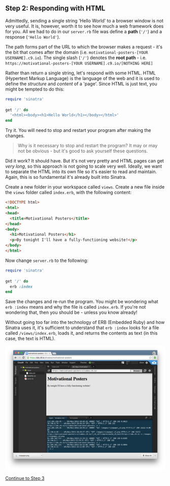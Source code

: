 ## Step 2: Responding with HTML
Admittedly, sending a single string 'Hello World' to a browser window is not very useful.  It is, however, worth it to see how much a web framework does for you.  All we had to do in our `server.rb` file was define a **path** (`'/'`) and a response (`'Hello World'`).

The path forms part of the URL to which the browser makes a request - it's the bit that comes after the domain (i.e. `motivational-posters-[YOUR USERNAME].c9.io`).  The single slash (`'/'`) denotes the **root path** - i.e. `https://motivational-posters-[YOUR USERNAME].c9.io/[NOTHING HERE]`

Rather than return a single string, let's respond with some HTML.  HTML (Hypertext Markup Language) is the language of the web and it is used to define the _structure_ and _content_ of a 'page'.  Since HTML is just text, you might be tempted to do this:

```ruby
require 'sinatra'

get '/' do
  '<html><body><h1>Hello World</h1></body></html>'
end
```

Try it.  You will need to stop and restart your program after making the changes.

> Why is it necessary to stop and restart the program?  It may or may not be obvious - but it's good to ask yourself these questions.

Did it work?  It should have.  But it's not very pretty and HTML pages can get _very long_, so this approach is not going to scale very well.  Ideally, we want to separate the HTML into its own file so it's easier to read and maintain.  Again, this is so fundamental it's already built into Sinatra.

Create a new folder in your workspace called `views`.  Create a new file inside the `views` folder called `index.erb`, with the following content:

```html
<!DOCTYPE html>
<html>
<head>
  <title>Motivational Posters</title>
</head>
<body>
  <h1>Motivational Posters</h1>
  <p>By tonight I'll have a fully-functioning website!</p>
</body>
</html>
```

Now change `server.rb` to the following:
```ruby
require 'sinatra'

get '/' do
  erb :index
end
```

Save the changes and re-run the program.  You might be wondering what `erb :index` means and why the file is called `index.erb`.  If you're not wondering that, then you should be - unless you know already!

Without going too far into the technology of ERB (Embedded Ruby) and how Sinatra uses it, it's sufficient to understand that `erb :index` looks for a file called `/views/index.erb`, loads it, and returns the contents as text (in this case, the text is HTML).

![Rendering the page from an ERB file](/images/rendering_page_from_erb.png)

[Continue to Step 3](/steps/3.md)
